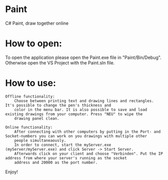 # Paint
C# Paint, draw together online

# How to open:

To open the application please open the Paint.exe file in "Paint/Bin/Debug". Otherwise open the VS Project with the Paint.sln file.

# How to use:

    Offline functionality: 
        Choose between printing text and drawing lines and rectangles. It's possible to change the pen's thickness and 
        color in the menu bar. It is also possible to save and load existing drawings from your computer. Press "NEU" to wipe the
        drawing panel clean.
        
    Online functionality: 
        After connecting with other computers by putting in the Port- and Socket-numbers you can work on you drawings with multiple other
        people simultaneaously. 
        In order to connect, start the myServer.exe (myServer/myServer.exe) and click Server -> Start Server.   
        Afterwards click on your client and choose "Verbinden". Put the IP address from where your server's running as the socket
        address and 20000 as the port number.
        
Enjoy!
